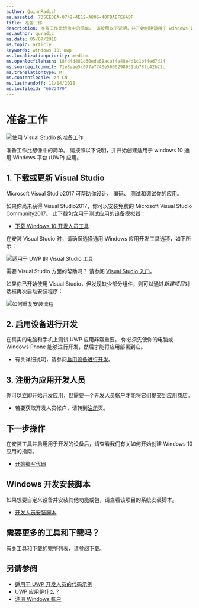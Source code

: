 ```yaml
---
author: QuinnRadich
ms.assetid: 7D5EED8A-0742-4E12-A806-40FBAEFE6ABF
title: 准备工作
description: 准备工作比想像中的简单。 请按照以下说明，并开始创建适用于 windows 10 通用 Windows 平台 (UWP) 应用。
ms.author: quradic
ms.date: 05/07/2018
ms.topic: article
keywords: windows 10，uwp
ms.localizationpriority: medium
ms.openlocfilehash: 18fd4d481d30eda68acaf4e48e4d1c1bf4ed7d24
ms.sourcegitcommit: 71e8eae5c077a7740e5606298951bb78fc42b22c
ms.translationtype: MT
ms.contentlocale: zh-CN
ms.lasthandoff: 11/14/2018
ms.locfileid: "6672479"
---
```

# <a name="get-set-up"></a>准备工作

![使用 Visual Studio 的准备工作](images/VisualStudio2017Hero_ImageXL-LG.png)

准备工作比想像中的简单。 请按照以下说明，并开始创建适用于 windows 10 通用 Windows 平台 (UWP) 应用。

## <a name="1-download-or-update-visual-studio"></a>1. 下载或更新 Visual Studio

Microsoft Visual Studio2017 可帮助你设计、 编码、 测试和调试你的应用。

如果你尚未获得 Visual Studio2017，你可以安装免费的 Microsoft Visual Studio Community2017。 此下载包含用于测试应用的设备模拟器：

-   [下载 Windows 10 开发人员工具](https://go.microsoft.com/fwlink/p/?LinkID=534189)

在安装 Visual Studio 时，请确保选择通用 Windows 应用开发工具选项，如下所示：

![适用于 UWP 的 Visual Studio 工具](images/vs-2017-community-setup.png)

需要 Visual Studio 方面的帮助吗？ 请参阅 [Visual Studio 入门](https://www.visualstudio.com/vs/getting-started)。

如果你已开始使用 Visual Studio，但发现缺少部分组件，则可以通过*新建项目*对话框再次启动安装程序：

   ![如何重复安装流程](images/win10-cs-install.png)


## <a name="2-enable-your-device-for-development"></a>2. 启用设备进行开发

在真实的电脑和手机上测试 UWP 应用非常重要。 你必须先使你的电脑或 Windows Phone 能够进行开发，然后才能将应用部署到它。

-   有关详细说明，请参阅[启用设备进行开发](enable-your-device-for-development.md)。

## <a name="3-register-as-an-app-developer"></a>3. 注册为应用开发人员

你可以立即开始开发应用，但需要一个开发人员帐户才能将它们提交到应用商店。

-   若要获取开发人员帐户，请转到[注册](sign-up.md)页。

## <a name="whats-next"></a>下一步操作

在安装工具并启用用于开发的设备后，请查看我们有关如何开始创建 Windows 10 应用的指南。

-   [开始编写代码](create-uwp-apps.md)

## <a name="windows-development-setup-scripts"></a>Windows 开发安装脚本

如果想要自定义设备并安装其他功能或包，请查看该项目的系统安装脚本。

- [开发人员安装脚本](https://github.com/Microsoft/windows-dev-box-setup-scripts)

## <a name="want-more-tools-and-downloads"></a>需要更多的工具和下载吗？

有关工具和下载的完整列表，请参阅[下载](http://go.microsoft.com/fwlink/p/?linkid=285935)。

## <a name="see-also"></a>另请参阅

* [适用于 UWP 开发人员的代码示例](https://developer.microsoft.com/windows/samples)
* [UWP 应用是什么？](universal-application-platform-guide.md)
* [注册 Windows 帐户](sign-up.md)

